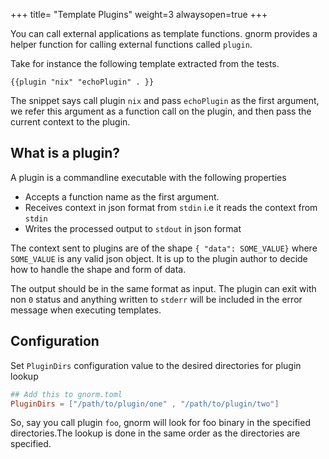 +++
title= "Template Plugins"
weight=3
alwaysopen=true
+++

You can call external applications as template functions. gnorm provides a
helper function for calling external functions called `plugin`.

Take for instance the following template extracted from the tests.

```plain
{{plugin "nix" "echoPlugin" . }}
```

The snippet says call plugin `nix` and pass  `echoPlugin` as the first argument,
we refer this argument as a function call on the plugin, and then pass the
current context to the plugin.

## What is a plugin?

A plugin is a commandline executable with the following properties

- Accepts a function name as the first argument.
- Receives context in json format from `stdin` i.e it reads the context from
  `stdin`
- Writes the processed output to `stdout` in json format

The context sent to plugins are of the shape `{ "data": SOME_VALUE}` where
`SOME_VALUE` is any valid json object. It is up to the plugin author to decide
how to  handle the shape and form of data.

The output should be in the same format as input. The plugin can exit with non
`0` status and anything written to `stderr` will be included in the error
message when executing templates.


## Configuration

Set `PluginDirs` configuration value to the desired directories for plugin
lookup


```toml
## Add this to gnorm.toml
PluginDirs = ["/path/to/plugin/one" , "/path/to/plugin/two"]
```

So, say you call plugin `foo`, gnorm will look for foo binary in the specified
directories.The lookup is done in the same order as the directories are
specified.



